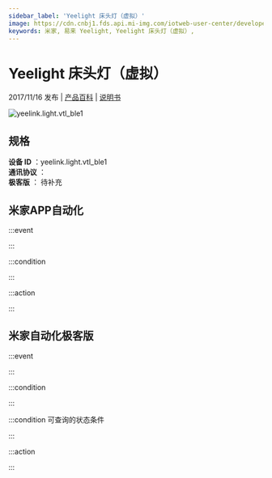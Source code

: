 ```yaml
---
sidebar_label: 'Yeelight 床头灯（虚拟）'
image: https://cdn.cnbj1.fds.api.mi-img.com/iotweb-user-center/developer_1679047511117hrXG6AtR.png?GalaxyAccessKeyId=AKVGLQWBOVIRQ3XLEW&Expires=9223372036854775807&Signature=pJCrQa0FRgVFTRQtDUXwf9ViR9k=
keywords: 米家, 易来 Yeelight, Yeelight 床头灯（虚拟）, 
---
```

# Yeelight 床头灯（虚拟）

2017/11/16 发布 | [产品百科](https://home.mi.com/webapp/content/baike/product/index.html?model=yeelink.light.vtl_ble1/) | [说明书](https://home.mi.com/views/introduction.html?model=yeelink.light.vtl_ble1&region=cn)

![yeelink.light.vtl_ble1](https://cdn.cnbj1.fds.api.mi-img.com/iotweb-user-center/developer_1679047511117hrXG6AtR.png?GalaxyAccessKeyId=AKVGLQWBOVIRQ3XLEW&Expires=9223372036854775807&Signature=pJCrQa0FRgVFTRQtDUXwf9ViR9k=)

## 规格  
> 
**设备 ID** ：yeelink.light.vtl_ble1  
**通讯协议** ：  
**极客版**  ： 待补充 


## 米家APP自动化  

:::event  

:::

:::condition  

:::

:::action   

:::

## 米家自动化极客版  

:::event  

:::

:::condition  

:::

:::condition 可查询的状态条件  

:::

:::action  

:::

        
